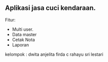 Aplikasi jasa cuci kendaraan.
---
Fitur:
- Multi user.
- Data master
- Cetak Nota
- Laporan

kelompok :
dwita anjelita
firda c
rahayu sri lestari
